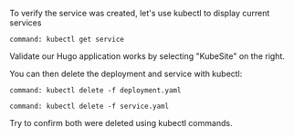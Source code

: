 To verify the service was created, let's use kubectl to display current services

```terminal:execute
command: kubectl get service
```

Validate our Hugo application works by selecting "KubeSite" on the right.

You can then delete the deployment and service with kubectl:

```terminal:execute
command: kubectl delete -f deployment.yaml
```

```terminal:execute
command: kubectl delete -f service.yaml
```

Try to confirm both were deleted using kubectl commands.
